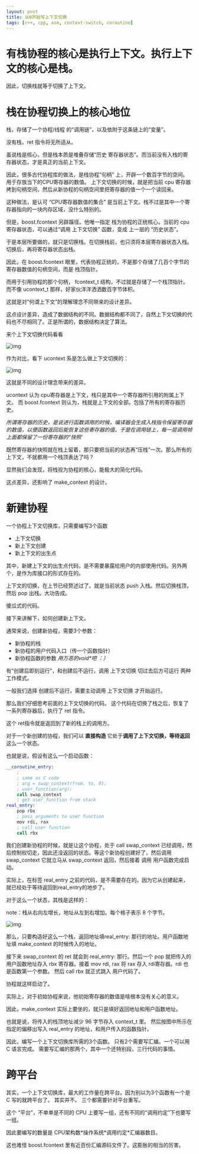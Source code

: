```yaml
---
layout: post
title: 从0开始写上下文切换
tags: [c++, cpp, asm, context-switch, coroutine]
---
```


# 有栈协程的核心是执行上下文。执行上下文的核心是栈。

因此，切换栈就等于切换了上下文。

# 栈在协程切换上的核心地位

栈，存储了一个协程/线程 的“调用链”，以及依附于这条链上的“变量”。

没有栈，ret 指令将无所适从。

虽说栈是核心，但是栈本质是堆叠存储“历史 寄存器状态”。而当前没有入栈的寄存器状态，才是真正的当前上下文。

因此，很多古代协程库的做法，是栈协程“句柄” 上，开辟一个数百字节的空间。用于存放当下的CPU寄存器的数值。
上下文切换的时候，就是把当前 cpu 寄存器拷到句柄空间，然后从新协程的句柄空间里把寄存器的值一个一个读回来。

这种做法，是认可 “CPU寄存器数值的集合” 是当前上下文。栈不过是其中一个寄存器指向的一块内存区域，没什么特别的。

但是，boost.fcontext 另辟蹊径。他唯一指定 栈为协程的正统核心。当前的 cpu 寄存器状态，可以通过“调用 上下文切换” 函数，变成 上一层的 “历史状态”。

于是本层所要做的，就只是切换栈。在切换栈前，也只须将本层寄存器状态入栈。切换后，再将寄存器状态出栈。

因此，在 boost.fcontext 眼里，代表协程正统的，不是那个存储了几百个字节的寄存器数值的句柄空间，而是 栈顶指针。

而用于引用协程的那个句柄， fcontext_t 结构，不过就是存储了一个栈顶指针。
而不像 ucontext_t 那样，好家伙洋洋洒洒数百字节体积。

这就是对“何谓上下文”的理解理念不同带来的设计差异。

这点设计差异，造成了数据结构的不同。数据结构都不同了，自然上下文切换的代码也不尽相同了。正是所谓的，数据结构决定了算法。


来个上下文切换代码看看

![img](/images/context_switch_code.png)

作为对比，看下 ucontext 系是怎么做上下文切换的：

![img](/images/ucontext_code_swapcontext.png)


这就是不同的设计理念带来的差异。

ucontext 认为 cpu寄存器是上下文，栈只是其中一个寄存器所引用的附属上下文。
而 boost.fcontext 则认为，栈就是上下文的全部。包括了所有的寄存器历史。

*所谓寄存器的历史，是说进行函数调用的时候，编译器会生成入栈指令保留寄存器的数值，以便函数返回后能恢复这些寄存器的值。于是在调用链上，每一层调用帧上面都保留了一份寄存器的“快照‘*

既然寄存器的快照就在栈上留着，那只要把当前的状态再“压栈”一次。那么所有的上下文，不就都用一个栈顶表达了吗？

显然我们会发现，将栈视为协程的核心，能极大的简化代码。

这点差异，还影响了 make_context 的设计。

# 新建协程

一个协程上下文切换库，只需要编写3个函数

- 上下文切换
- 新上下文创建
- 新上下文的出生点

其中，新建上下文的出生点代码，是不需要暴露给用户的内部使用代码。另外两个，是作为库接口的形式存在的。

上下文的切换，在上节已经赘述过了。就是当前状态 push 入栈。然后切换栈顶，然后 pop 出栈。大功告成。

傻瓜式的代码。

接下来讲解下，如何创建新上下文。


通常来说，创建新协程，需要3个参数：

- 新协程的栈
- 新协程的用户代码入口（传一个函数指针）
- 新协程函数的参数 _用万恶的void*吧 ：）_

有“创建后即刻运行”，和创建后不运行，调用 上下文切换 切过去后方可运行 两种工作模式。

一般我们选择 创建后不运行，需要主动调用 上下文切换 才开始运行。

那么我们仔细思考前面的上下文切换的代码。
这个代码在切换了栈之后，恢复了一系列寄存器后，执行了 ret 指令。

这个 ret指令就是返回到了新的栈上的调用方。

对于一个新创建的协程，我们可以 **直接构造** 它处于**调用了上下文切换，等待返回**这么一个状态。

也就是说，假设有这么一个启动函数：

```llvm
__coroutine_entry:
    ;
    ; same as C code
    ; arg = swap_context(from, to, 0);
    ; user_function(arg);
    call swap_context
    ; get user_function from stack
real_entry:
    pop rbx
    ; pass arguments to user function
    mov rdi, rax
    ; call user function
    call rbx

```

我们创建新协程的时候，就是让这个协程，处于 call swap_context 已经调用，然后控制权切走，因此还没返回的状态。等这个新协程创建好了，然后调用 swap_context 它就立马从 swap_context 返回，然后接着 调用 用户函数完成启动。

实际上，在标签 real_entry 之前的代码，是不需要存在的。因为它从创建起来，就已经处于等待返回到real_entry的地步了。

对于这么一个状态，其栈是这样的：

note：栈从右向左增长，地址从左到右增加。每个格子表示 8 个字节。

![img](/images/new_coro_stack_status.png)

那么，只要构造好这么一个栈，返回地址填real_entry: 那行的地址。用户函数地址填 make_context 的时候传入的地址。

接下来 swap_context 的 ret 就会到 real_entry: 那行。然后一个 pop 就把传入的用户函数地址存入  rbx 寄存器。接着 mov rdi, rax 将 rax 存入 rdi寄存器。rdi 也是函数第一个参数。
然后 call rbx 就正式跳入 用户代码了。

协程就这样启动了。

实际上，对于初始协程来说，他初始寄存器的数值是啥根本没有关心的意义。

因此，make_context 实际上要坐的，就只是填好返回地址和用户函数地址。

也就是说，将传入的栈顶地址减少 96 字节存入 context_t 里。
然后按图中所示在指定的偏移出写入 real_entry 的地址，和用户传入的函数指针。

因此，编写一个上下文切换库所需的3个函数。 只有2个需要写汇编。一个可以用 C 语言完成。
需要写汇编的那两个，其中一个还特别段，三行代码的事情。

# 跨平台

其实，一个上下文切换库，最大的工作量在跨平台。因为别以为3个函数有一个是 C 写的就跨平台了。
其实并不。
三个都需要针对平台重写。

这个 “平台”，不单单是不同的 CPU 上要写一组，还有不同的“调用约定”下也要写一组。

因此要编写的数量是  CPU架构数\*操作系统\*调用约定\*汇编器数目。

这也难怪 boost.fcontext  里有近百份汇编源码文件了。这膨胀的相当的厉害。


